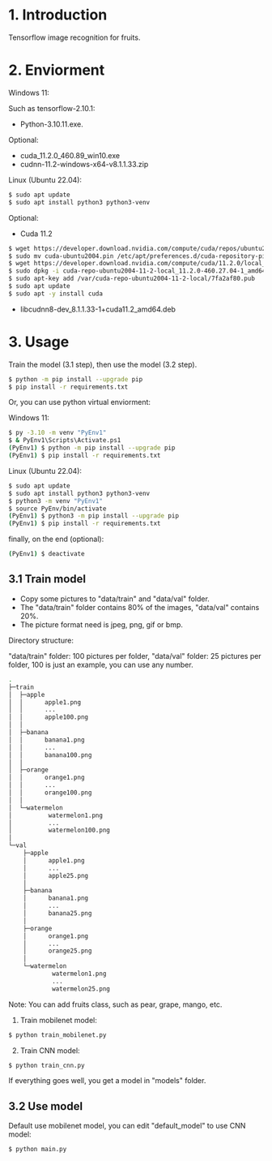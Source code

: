 
# 1. Introduction

Tensorflow image recognition for fruits.


# 2. Enviorment

Windows 11:

Such as tensorflow-2.10.1:

- Python-3.10.11.exe.

Optional:

- cuda_11.2.0_460.89_win10.exe
- cudnn-11.2-windows-x64-v8.1.1.33.zip

Linux (Ubuntu 22.04):

```bash
$ sudo apt update
$ sudo apt install python3 python3-venv
```

Optional:

- Cuda 11.2

```bash
$ wget https://developer.download.nvidia.com/compute/cuda/repos/ubuntu2004/x86_64/cuda-ubuntu2004.pin
$ sudo mv cuda-ubuntu2004.pin /etc/apt/preferences.d/cuda-repository-pin-600
$ wget https://developer.download.nvidia.com/compute/cuda/11.2.0/local_installers/cuda-repo-ubuntu2004-11-2-local_11.2.0-460.27.04-1_amd64.deb
$ sudo dpkg -i cuda-repo-ubuntu2004-11-2-local_11.2.0-460.27.04-1_amd64.deb
$ sudo apt-key add /var/cuda-repo-ubuntu2004-11-2-local/7fa2af80.pub
$ sudo apt update
$ sudo apt -y install cuda
```

- libcudnn8-dev_8.1.1.33-1+cuda11.2_amd64.deb


# 3. Usage

Train the model (3.1 step), then use the model (3.2 step).

```bash
$ python -m pip install --upgrade pip
$ pip install -r requirements.txt
```

Or, you can use python virtual enviorment:

Windows 11:

```bash
$ py -3.10 -m venv "PyEnv1"
$ & PyEnv1\Scripts\Activate.ps1
(PyEnv1) $ python -m pip install --upgrade pip
(PyEnv1) $ pip install -r requirements.txt
```

Linux (Ubuntu 22.04):

```bash
$ sudo apt update
$ sudo apt install python3 python3-venv
$ python3 -m venv "PyEnv1"
$ source PyEnv/bin/activate
(PyEnv1) $ python3 -m pip install --upgrade pip 
(PyEnv1) $ pip install -r requirements.txt 
```

finally, on the end (optional):

```bash
(PyEnv1) $ deactivate
```


## 3.1 Train model

- Copy some pictures to "data/train" and "data/val" folder.
- The "data/train" folder contains 80% of the images, "data/val" contains 20%.
- The picture format need is jpeg, png, gif or bmp.

Directory structure:

"data/train" folder: 100 pictures per folder, "data/val" folder: 25 pictures per folder,
100 is just an example, you can use any number.

```bash
.
├─train
│  ├─apple
│  │      apple1.png
│  │      ...
│  │      apple100.png
│  │
│  ├─banana
│  │      banana1.png
│  │      ...
│  │      banana100.png
│  │
│  ├─orange
│  │      orange1.png
│  │      ...
│  │      orange100.png
│  │
│  └─watermelon
│          watermelon1.png
│          ...
│          watermelon100.png
│
└─val
    ├─apple
    │      apple1.png
    │      ...
    │      apple25.png
    │
    ├─banana
    │      banana1.png
    │      ...
    │      banana25.png
    │
    ├─orange
    │      orange1.png
    │      ...
    │      orange25.png
    │
    └─watermelon
            watermelon1.png
            ...
            watermelon25.png
```

Note: You can add fruits class, such as pear, grape, mango, etc.

1. Train mobilenet model:

```bash
$ python train_mobilenet.py
```

2. Train CNN model:

```bash
$ python train_cnn.py
```

If everything goes well, you get a model in "models" folder.


## 3.2 Use model

Default use mobilenet model, you can edit "default_model" to use CNN model:

```bash
$ python main.py
```
